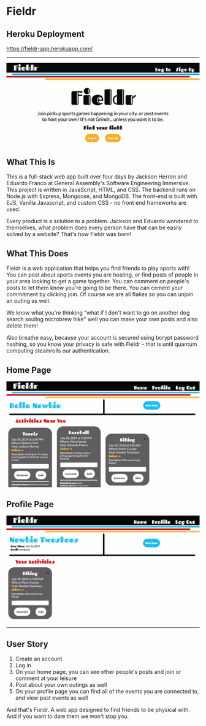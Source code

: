 <h1>Fieldr</h1>

<h2>Heroku Deployment</h2>

https://fieldr-app.herokuapp.com/

---
 
![Index Page](./images/index-page.jpg)

<h2>What This Is</h2>
This is a full-stack web app built over four days by Jackson Herron and Eduardo Franco at General Assembly's Software Engineering Immersive. This project is written in JavaScript, HTML, and CSS. The backend runs on Node.js with Express, Mongoose, and MongoDB. The front-end is built with EJS, Vanilla Javascript, and custom CSS - no front end frameworks are used.

Every product is a solution to a problem. Jackson and Eduardo wondered to themselves, what problem does every person have that can be easily solved by a website? That's how Fieldr was born! 

<h2>What This Does</h2>
Fieldr is a web application that helps you find friends to play sports with! You can post about sports events you are hosting, or find posts of people in your area looking to get a game together. You can comment on people's posts to let them know you're going to be there. You can cement your commitment by clicking join. Of course we are all flakes so you can unjoin an outing as well.

We know what you're thinking "what if I don't want to go on another dog search souling microbrew hike" well you can make your own posts and also delete them!

Also breathe easy, because your account is secured using bcrypt password hashing, so you know your privacy is safe with Fieldr - that is until quantum computing steamrolls our authentication.

<h2>Home Page</h2>

![Home Page](./images/home-page.png)

<h2>Profile Page</h2>

![Profile Page](./images/profile-page.png)

--- 

<h2>User Story</h2>

1. Create an account
2. Log in
3. On your home page, you can see other people's posts and join or comment at your leisure
4. Post about your own outings as well
5. On your profile page you can find all of the events you are connected to, and view past events as well

And that's Fieldr. A web app designed to find friends to be physical with. And if you want to date them we won't stop you.

